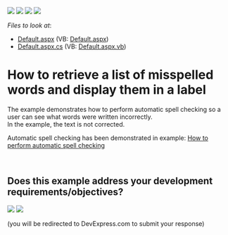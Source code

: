 <!-- default badges list -->
![](https://img.shields.io/endpoint?url=https://codecentral.devexpress.com/api/v1/VersionRange/128605950/10.2.4%2B)
[![](https://img.shields.io/badge/Open_in_DevExpress_Support_Center-FF7200?style=flat-square&logo=DevExpress&logoColor=white)](https://supportcenter.devexpress.com/ticket/details/E2822)
[![](https://img.shields.io/badge/📖_How_to_use_DevExpress_Examples-e9f6fc?style=flat-square)](https://docs.devexpress.com/GeneralInformation/403183)
[![](https://img.shields.io/badge/💬_Leave_Feedback-feecdd?style=flat-square)](#does-this-example-address-your-development-requirementsobjectives)
<!-- default badges end -->
<!-- default file list -->
*Files to look at*:

* [Default.aspx](./CS/WebSite/Default.aspx) (VB: [Default.aspx](./VB/WebSite/Default.aspx))
* [Default.aspx.cs](./CS/WebSite/Default.aspx.cs) (VB: [Default.aspx.vb](./VB/WebSite/Default.aspx.vb))
<!-- default file list end -->
# How to retrieve a list of misspelled words and display them in a label


<p>The example demonstrates how to perform  automatic spell checking so a user can see what words were written incorrectly.<br />
In the example, the text is not corrected.</p><p>Automatic spell checking has been demonstrated in example: <a href="https://www.devexpress.com/Support/Center/p/E2286">How to perform automatic spell checking</a></p>

<br/>


<!-- feedback -->
## Does this example address your development requirements/objectives?

[<img src="https://www.devexpress.com/support/examples/i/yes-button.svg"/>](https://www.devexpress.com/support/examples/survey.xml?utm_source=github&utm_campaign=how-to-retrieve-a-list-of-misspelled-words-and-display-them-in-a-label-e2822&~~~was_helpful=yes) [<img src="https://www.devexpress.com/support/examples/i/no-button.svg"/>](https://www.devexpress.com/support/examples/survey.xml?utm_source=github&utm_campaign=how-to-retrieve-a-list-of-misspelled-words-and-display-them-in-a-label-e2822&~~~was_helpful=no)

(you will be redirected to DevExpress.com to submit your response)
<!-- feedback end -->
